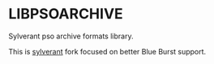 LIBPSOARCHIVE
=============

Sylverant pso archive formats library.

This is [sylverant](http://sourceforge.net/projects/sylverant/) fork focused on better Blue Burst support.